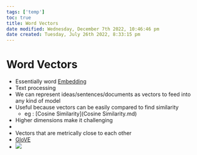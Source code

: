 ```yaml
---
tags: ['temp']
toc: true
title: Word Vectors
date modified: Wednesday, December 7th 2022, 10:46:46 pm
date created: Tuesday, July 26th 2022, 8:33:15 pm
---
```


# Word Vectors
- Essentially word [Embedding](Embedding.md)
- Text processing
- We can represent ideas/sentences/documents as vectors to feed into any kind of model
- Useful because vectors can be easily compared to find similarity
	- eg : [Cosine Similarity](Cosine Similarity.md)
- Higher dimensions make it challenging
- 
- Vectors that are metrically close to each other
- [GloVE](GloVE.md)
- ![](Pasted%20image%2020220315235513.webp)



